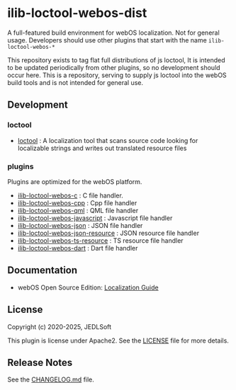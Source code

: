 # ilib-loctool-webos-dist
A full-featured build environment for webOS localization.
Not for general usage. Developers should use other plugins that start with the name  `ilib-loctool-webos-*`

This repository exists to tag flat full distributions of js loctool, It is intended to be updated periodically from other plugins, so no development should occur here. This is a repository, serving to supply js loctool into the webOS build tools and is not intended for general use.

## Development
### loctool
* [loctool](https://github.com/iLib-js/ilib-mono/tree/main/packages/loctool) : A localization tool that scans source code looking for localizable strings and writes out translated resource files
### plugins
Plugins are optimized for the webOS platform.
* [ilib-loctool-webos-c](https://github.com/iLib-js/ilib-mono-webos/tree/main/packages/ilib-loctool-webos-c) : C file handler.
* [ilib-loctool-webos-cpp](https://github.com/iLib-js/ilib-mono-webos/tree/main/packages/ilib-loctool-webos-cpp) : Cpp file handler
* [ilib-loctool-webos-qml](https://github.com/iLib-js/ilib-mono-webos/tree/main/packages/ilib-loctool-webos-qml) : QML file handler
* [ilib-loctool-webos-javascript](https://github.com/iLib-js/ilib-mono-webos/tree/main/packages/ilib-loctool-webos-javascript) : Javascript file handler
* [ilib-loctool-webos-json](https://github.com/iLib-js/ilib-mono-webos/tree/main/packages/ilib-loctool-webos-appinfo-json) : JSON file handler
* [ilib-loctool-webos-json-resource](https://github.com/iLib-js/ilib-mono-webos/tree/main/packages/ilib-loctool-webos-json-resource) : JSON resource file handler
* [ilib-loctool-webos-ts-resource](https://github.com/iLib-js/ilib-mono-webos/tree/main/packages/ilib-loctool-webos-ts-resource) : TS resource file handler
* [ilib-loctool-webos-dart](https://github.com/iLib-js/ilib-mono-webos/tree/main/packages/ilib-loctool-webos-dart) : Dart file handler

## Documentation
* webOS Open Source Edition: [Localization Guide](https://www.webosose.org/docs/guides/development/localization/localization-guide/)

## License

Copyright (c) 2020-2025, JEDLSoft

This plugin is license under Apache2. See the [LICENSE](https://github.com/iLib-js/ilib-mono-webos/blob/main/packages/ilib-loctool-webos-dist/LICENSE)
file for more details.

## Release Notes

See the [CHANGELOG.md](https://github.com/iLib-js/ilib-mono-webos/blob/main/packages/ilib-loctool-webos-dist/CHANGELOG.md) file.
